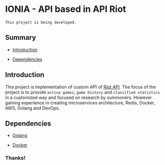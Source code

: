 # IONIA - API based in API Riot

`This project is being developed.`

## Summary

  - [Introduction](#introduction)

  - [Dependencies](#Dependencies)

## Introduction

This project is implementation of custom API of [Riot API](https://developer.riotgames.com/). The focus of the project is to provide `active games`, `game history` and `classified statistics` in a customized way and focused on research by summoners. However gaining experience in creating microservices architecture, Redis, Docker, AWS, Golang and DevOps.

## Dependencies

  - [Golang](https://golang.org/)

  - [Docker](https://www.docker.com/)

### Thanks!